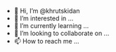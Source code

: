 - 👋 Hi, I’m @khrutskidan
- 👀 I’m interested in ...
- 🌱 I’m currently learning ...
- 💞️ I’m looking to collaborate on ...
- 📫 How to reach me ...

<!---
khrutskidan/khrutskidan is a ✨ special ✨ repository because its `README.md` (this file) appears on your GitHub profile.
You can click the Preview link to take a look at your changes.
--->
